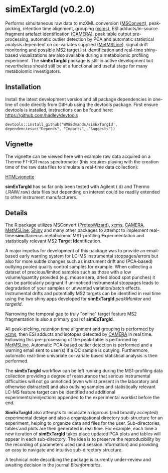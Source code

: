 # simExTargId (v0.2.0)
Performs simultaneous raw data to mzXML conversion ([MSConvert](http://proteowizard.sourceforge.net/)), peak-picking, retention time alignment, grouping ([xcms](https://bioconductor.org/packages/release/bioc/html/xcms.html)), ESI adducts/in-source fragment artefact identification ([CAMERA](https://bioconductor.org/packages/release/bioc/html/CAMERA.html)), peak table output pre-processing, automatic outlier detection by PCA and automatic  statistical analysis dependent on co-variates supplied ([MetMSLine](https://github.com/WMBEdmands/MetMSLine)), signal drift monitoring and possible MS2 target list identification and real-time shiny-based visualizations are also available during a metabolomic profiling experiment. The **simExTargId** package is still in active development but nevertheless should still be at a functional and useful stage for many metabolomic investigators.

## Installation
Install the latest development version and all package dependencies in one-line of code directly from GitHub using the devtools package. First ensure devtools is installed, instructions can be found here: https://github.com/hadley/devtools
```{r}
devtools::install_github('WMBEdmands/simExTargId', dependencies=c("Depends", "Imports", "Suggests"))
```

## Vignette
The vignette can be viewed here with example raw data acquired on a Thermo FT-ICR mass spectrometer (this requires playing with the creation time of the raw data files to simulate a real-time data collection):

[HTMLvignette](http://bit.ly/2rUQSAk)

**simExTargId** has so far only been tested with Agilent (.d) and Thermo (.RAW/.raw) data files but depending on interest could be readily extended to other instrument manufacturers. 

## Details 

The R package utilizes MSConvert ([ProteoWizard](http://proteowizard.sourceforge.net/)), [xcms](https://bioconductor.org/packages/release/bioc/html/xcms.html), [CAMERA](https://bioconductor.org/packages/release/bioc/html/CAMERA.html), [MetMSLine](https://github.com/WMBEdmands/MetMSLine), [Shiny](https://shiny.rstudio.com/) and many other packages to attempt to implement real-time **sim**ultaneous metabolomic MS1-profiling **Ex**perimentation and statistically relevant MS2 **Targ**et **Id**entification.

A major impetus for development of this package was to provide an email-based early warning system for LC-MS instrumental stoppages/errors but also for more subtle changes such as instrument drift and (PCA-based) outlying pooled quality control samples for example. When collecting a dataset of precious/limited samples such as those with a low volume/quantity provided (e.g. mouse sera, dried blood spot punches) it can be particularly poignant if un-noticed instrumental stoppages leads to degradation of your samples or unwanted variation/batch effects.
Instrumental drifts and potentially MS2 targets can be identified in real time using the two shiny apps developed for **simExTargId** *peakMonitor* and *targetId*.

Narrowing the temporal gap to truly "online" target feature MS2 fragmentation is also a primary goal of **simExTargId**. 

All peak-picking, retention time alignment and grouping is performed by [xcms](https://bioconductor.org/packages/release/bioc/html/xcms.html), then ESI adducts and isotopes detected by [CAMERA](https://bioconductor.org/packages/release/bioc/html/CAMERA.html) in real time. Following this pre-processing of the peak-table is performed by [MetMSLine](https://github.com/WMBEdmands/MetMSLine). Automatic PCA-based outlier detection is performed and a warning email sent to user(s) if a QC sample is outlying. Furthermore, automatic real-time univariate co-variate based statistical analysis is then performed. 

The **simExTargId** workflow can be left running during the MS1-profiling data collection providing a degree of reassurance that serious instrumental difficulties will not go unnoticed (even whilst present in the laboratory and otherwise distracted) and also outlying samples and statistically relevant LC-MS feature target can be identified and additional experiments/reinjections appended to the experimental worklist before the end.

**SimExTargId** also attempts to inculcate a rigorous (and broadly accepted) experimental design and also a organizational directory sub-structure for an experiment, helping to organize data and files for the user. Sub-directories, tables and plots are then generated in real time. For example, each time a new iteration of **simExTargId** takes place updated PCA plots and tables will appear in each sub-directory. The idea is to preserve the reproducibility by the recording of parameters used (and session information) and providing an easy to navigate and intuitive sub-directory structure.

A technical note describing the package is currently under-review and awaiting decision in the journal *Bioinformatics*.

 
